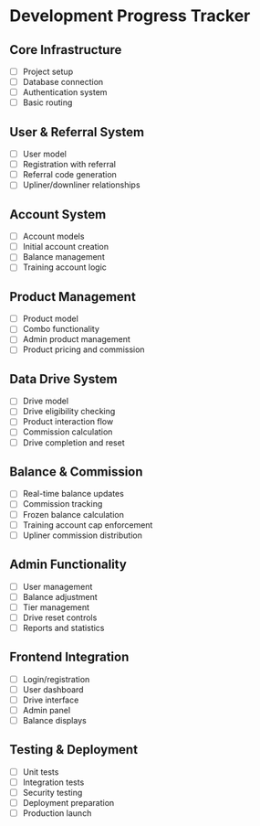 # Development Progress Tracker

## Core Infrastructure
- [ ] Project setup
- [ ] Database connection
- [ ] Authentication system
- [ ] Basic routing

## User & Referral System
- [ ] User model
- [ ] Registration with referral
- [ ] Referral code generation
- [ ] Upliner/downliner relationships

## Account System
- [ ] Account models
- [ ] Initial account creation
- [ ] Balance management
- [ ] Training account logic

## Product Management
- [ ] Product model
- [ ] Combo functionality
- [ ] Admin product management
- [ ] Product pricing and commission

## Data Drive System
- [ ] Drive model
- [ ] Drive eligibility checking
- [ ] Product interaction flow
- [ ] Commission calculation
- [ ] Drive completion and reset

## Balance & Commission
- [ ] Real-time balance updates
- [ ] Commission tracking
- [ ] Frozen balance calculation
- [ ] Training account cap enforcement
- [ ] Upliner commission distribution

## Admin Functionality
- [ ] User management
- [ ] Balance adjustment
- [ ] Tier management
- [ ] Drive reset controls
- [ ] Reports and statistics

## Frontend Integration
- [ ] Login/registration
- [ ] User dashboard
- [ ] Drive interface
- [ ] Admin panel
- [ ] Balance displays

## Testing & Deployment
- [ ] Unit tests
- [ ] Integration tests
- [ ] Security testing
- [ ] Deployment preparation
- [ ] Production launch